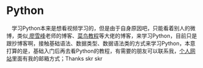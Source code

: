 # Python
&emsp;学习Python本来是想看视频学习的，但是由于自身原因吧，只能看着别人的微博，类似<a href="https://www.liaoxuefeng.com/wiki/0014316089557264a6b348958f449949df42a6d3a2e542c000">
廖雪峰</a>老师的博客、<a href="http://www.runoob.com/python3/python3-basic-operators.html#ysf1">菜鸟教程</a>等大佬的博客，来学习Python，目前只是跟抄博客啊，接触基础语法、数据类型、数据语法类的方式来学习Python，本意打算的是，基础入门后再去看Python的教程，有需要的朋友可以联系我，<a href="https://focusshell.github.io/">个人网站</a>里面有我的邮箱方式；Thanks  skr skr